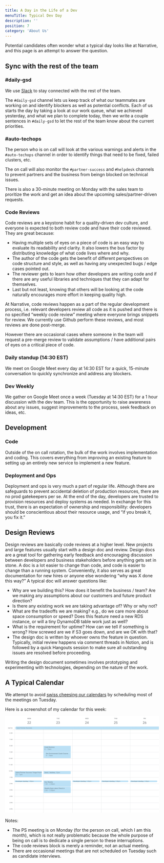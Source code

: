 ```yaml
---
title: A Day in the Life of a Dev
menuTitle: Typical Dev Day
description: ''
position: 7
category: 'About Us'
---
```


Potential candidates often wonder what a typical day looks like at Narrative, and this page is an attempt to answer the
question.

## Sync with the rest of the team

### \#daily-gsd

We use [Slack](https://slack.com/) to stay connected with the rest of the team.

The `#daily-gsd` channel lets us keep track of what our teammates are working on and identify blockers as well as
potential conflicts.
Each of us starts the day by taking a look at our work queue, what we achieved yesterday, and what we plan to complete
today, then we write a couple sentences in `#daily-gsd` to let the rest of the team know about the current priorities.

### \#auto-techops

The person who is on call will look at the various warnings and alerts in the `#auto-techops` channel in order to
identify things that need to be fixed, failed clusters, etc.

The on call will also monitor the `#partner-success` and `#helpdesk` channels to prevent partners and the business from
beingn blocked on technical issues.

There is also a 30-minute meeting on Monday with the sales team to proritize the work and get an idea about the
upcoming sales/partner-driven requests.

### Code Reviews

Code reviews are a keystone habit for a quality-driven dev culture, and everyone is expected to both review code and
have their code reviewed. They are great because:

- Having multiple sets of eyes on a piece of code is an easy way to evaluate its readability and clarity. It also lowers
  the bus factor by distributing knowledge of what code lives where and why.
- The author of the code gets the benefit of different perspectives on code structure and style, as well as having any
  unexpected bugs / edge cases pointed out.
- The reviewer gets to learn how other developers are writing code and if there are any useful libraries and techniques
  that they can adapt for themselves.
- Last but not least, knowing that others will be looking at the code naturally encourages more effort in keeping
  quality high.

At Narrative, code reviews happen as a part of the regular development process, i.e. relevant developers review all code
as it is pushed and there is no specified “weekly code review” meeting where everyone brings snippets for review. We
currently use Github perform these reviews, and most reviews are done post-merge.

However there are occasional cases where someone in the team will request a pre-merge review to validate assumptions /
have additional pairs of eyes on a critical piece of code.

### Daily standup (14:30 EST)

We meet on Google Meet every day at 14:30 EST for a quick, 15-minute conversation to quickly synchronize and address
any blockers.

### Dev Weekly

We gather on Google Meet once a week (Tuesday at 14:30 EST) for a 1 hour discussion with the dev team. This is the
opportunity to raise awareness about any issues, suggest improvements to the process, seek feedback on ideas, etc.

## Development

### Code

Outside of the on call rotation, the bulk of the work involves implementation and coding. This covers everything
from improving an existing feature to setting up an entirely new service to implement a new feature.

### Deployment and Ops

Deployment and ops is very much a part of regular life. Although there are safeguards to prevent accidental deletion of
production resources, there are no prod gatekeepers per se. At the end of the day, developers are trusted to
provision resources and deploy systems as needed. In exchange for this trust, there is an expectation of ownership and
responsibility: developers should be conscientious about their resource usage, and “if you break it, you fix it.”

## Design Reviews

Design reviews are basically code reviews at a higher level. New projects and large features usually start with a design
doc and review. Design docs are a great tool for gathering early feedback and encouraging discussion between developers
and business stakeholders before anything gets set in stone. A doc is a lot easier to change than code, and code is
easier to change than a running system. Conveniently, it also serves as great documentation for new hires or anyone else
wondering “why was X done this way?” A typical doc will answer questions like:

- Why are we building this? How does it benefit the business / team? Are we making any assumptions about our customers
  and future product direction?
- Is there any existing work we are taking advantage of? Why or why not?
- What are the tradeoffs we are making? e.g., do we care more about space consumption or speed? Does this feature need a
  new RDS instance, or will a tiny DynamoDB table work just as well?
- What is the requirement for uptime? How can we tell if something is wrong? How screwed are we if S3 goes down, and are
  we OK with that?
- The design doc is written by whoever owns the feature in question. Typically, initial review happens via comment
  threads in Notion, and is followed by a quick Hangouts session to make sure all outstanding issues are resolved
  before proceeding.

Writing the design document sometimes involves prototyping and experimenting with technologies, depending on the nature
of the work.

## A Typical Calendar

We attempt to
avoid [swiss cheesing our calendars](https://thinkingthrough.substack.com/p/stop-swiss-cheesing-your-calendar)
by scheduling most of the meetings on Tuesday.

Here is a screenshot of my calendar for this week:

<img src="/typical-calendar.png" alt="typical calendar"/>

Notes:

- The PS meeting is on Monday (for the person on call, which I am this month), which is not really problematic
  because the whole purpose of being on call is to dedicate a single person to these interruptions.
- The code reviews block is merely a reminder, not an actual meeting.
- There are occasional meetings that are not scheduled on Tuesday such as candidate interviews.
